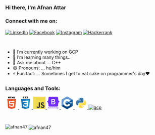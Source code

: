 ### Hi there, I'm Afnan Attar

<h3 align="left">Connect with me on:</h3>
<p align="left">
<a href="https://www.linkedin.com/in/afnan-attar-6b79bb194/" target="blank"><img align="center" src="https://cdn.jsdelivr.net/npm/simple-icons@3.0.1/icons/linkedin.svg" alt="LinkedIn" height="30" width="40" /></a>
<a href="https://www.facebook.com/people/Afnan-Attar/100010599310450/" target="blank"><img align="center" src="https://cdn.jsdelivr.net/npm/simple-icons@3.0.1/icons/facebook.svg" alt="Facebook" height="30" width="40" /></a>
<a href="https://www.instagram.com/cout_afnan/" target="blank"><img align="center" src="https://cdn.jsdelivr.net/npm/simple-icons@3.0.1/icons/instagram.svg" alt="Instagram" height="30" width="40" /></a>
<a href="https://www.hackerrank.com/afnan_attar" target="blank"><img align="center" src="https://cdn.jsdelivr.net/npm/simple-icons@3.0.1/icons/hackerrank.svg" alt="Hackerrank" height="30" width="40" /></a>
</p>

<br />

- 🔭 I’m currently working on GCP
- 🌱 I’m learning many things..  
- 💬 Ask me about ... C++
- 😄 Pronouns: ... he/him
- ⚡ Fun fact: ... Sometimes I get to eat cake on programmer's day:heart:

<h3 align="left">Languages and Tools:</h3>
<p align="left">
<a href="https://www.w3.org/html/" target="_blank"> <img src="https://raw.githubusercontent.com/devicons/devicon/master/icons/html5/html5-original-wordmark.svg" alt="html5" width="40" height="40"/> </a>
<a href="https://www.w3schools.com/css/" target="_blank"> <img src="https://raw.githubusercontent.com/devicons/devicon/master/icons/css3/css3-original-wordmark.svg" alt="css3" width="40" height="40"/> </a> 
<a href="https://developer.mozilla.org/en-US/docs/Web/JavaScript" target="_blank"> <img src="https://raw.githubusercontent.com/devicons/devicon/master/icons/javascript/javascript-original.svg" alt="javascript" width="40" height="40"/> </a> 
 <a href="https://getbootstrap.com" target="_blank"> <img src="https://raw.githubusercontent.com/devicons/devicon/master/icons/bootstrap/bootstrap-plain-wordmark.svg" alt="bootstrap" width="40" height="40"/> </a> 
<a href="https://www.w3schools.com/cpp/" target="_blank"> <img src="https://raw.githubusercontent.com/devicons/devicon/master/icons/cplusplus/cplusplus-original.svg" alt="cplusplus" width="40" height="40"/> </a>
<a href="https://www.python.org" target="_blank"> <img src="https://raw.githubusercontent.com/devicons/devicon/master/icons/python/python-original.svg" alt="python" width="40" height="40"/> </a>
<a href="https://cloud.google.com" target="_blank"> <img src="https://www.vectorlogo.zone/logos/google_cloud/google_cloud-icon.svg" alt="gcp" width="40" height="40"/> </a>

 </p>

</br>
<p><img align="left" src="https://github-readme-stats.vercel.app/api/top-langs?username=afnan47&show_icons=true&locale=en&layout=compact" alt="afnan47"/></p>
<p>&nbsp;<img align="center" src="https://github-readme-stats.vercel.app/api?username=afnan47&show_icons=true&locale=en" alt="afnan47" /></p>
